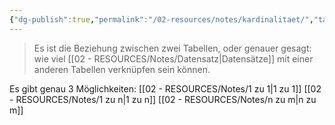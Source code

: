 ```yaml
---
{"dg-publish":true,"permalink":"/02-resources/notes/kardinalitaet/","tags":["informatik/datenbank","GFN/prüfungsrelevant/AP1","GFN/prüfungsrelevant/AP2"],"noteIcon":"","updated":"2025-09-15T14:56:46.422+02:00"}
---
```


> Es ist die Beziehung zwischen zwei Tabellen, oder genauer gesagt: wie viel [[02 - RESOURCES/Notes/Datensatz\|Datensätze]] mit einer anderen Tabellen verknüpfen sein können.

Es gibt genau 3 Möglichkeiten:
[[02 - RESOURCES/Notes/1 zu 1\|1 zu 1]]
[[02 - RESOURCES/Notes/1 zu n\|1 zu n]]
[[02 - RESOURCES/Notes/n zu m\|n zu m]]